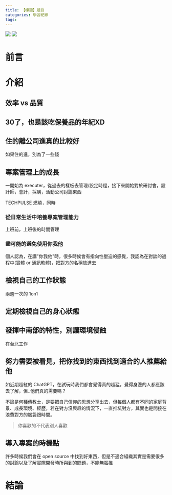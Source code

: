 ```yaml
---
title: 【標題】題目
categories: 學習紀錄
tags:
---
```



![](https://nijialin.com/images/2023/)
![](https://nijialin.com/images/common.jpeg)


# 前言

<!-- more -->

# 介紹

## 效率 vs 品質


## 30了，也是該吃保養品的年紀XD

## 住的離公司進真的比較好

如果住的進，別為了一些錢

## 專案管理上的成長

一開始為 executer，從過去的樣板去管理/設定時程，接下來開始對於研討會，設計師，會計，採購，活動公司討論東西

TECHPULSE 燃燒，同時


### 從日常生活中培養專案管理能力

上班前，上班後的時間管理

### 盡可能的避免使用你我他

個人認為，在講"你我他"時，很多時候會有指向性壓迫的感覺，我認為在對談的過程中(實體 or 通訊軟體)，把對方的名稱放進去

## 檢視自己的工作狀態

兩週一次的 1on1

## 定期檢視自己的身心狀態

## 發揮中南部的特性，別讓環境侵蝕

在台北工作

## 努力需要被看見，把你找到的東西找到適合的人推薦給他

如近期超紅的 ChatGPT，在試玩時我們都會覺得真的超猛，覺得身邊的人都應該去了解，但..他們真的需要嗎？

不論是何種傳教士，是要把自己信仰的思想分享出去，但每個人都有不同的家庭背景、成長環境、經歷，若在對方沒興趣的情況下，一直推坑對方，其實也是間接在浪費對方的腦袋跟時間。

> 你喜歡的不代表別人喜歡


## 導入專案的時機點

許多時候我們會在 open source 中找到好東西，但是不適合組織其實是需要很多的討論以及了解實際開發時所與到的問題，不能無腦推


# 結論

<style>
  section.compact {
    font-size: 150%  
  }
  img[alt~="center"] {
    display: block;
    margin: 0 auto;
  }
</style>